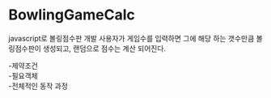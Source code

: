 # BowlingGameCalc
javascript로 볼링점수판 개발
사용자가 게임수를 입력하면 그에 해당 하는 갯수만큼 볼링점수판이 생성되고, 랜덤으로 점수는 계산 되어진다.

-제약조건  
-필요객체  
-전체적인 동작 과정  
